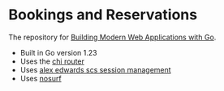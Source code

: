 # Bookings and Reservations

The repository for [Building Modern Web Applications with Go](https://www.udemy.com/course/building-modern-web-applications-with-go/?referralCode=0415FB906223F10C6800).



- Built in Go version 1.23
- Uses the [chi router](https://github.com/go-chi/chi/v5)
- Uses [alex edwards scs session management](https://github.com/alexedwards/scs/v2)
- Uses [nosurf](https://github.com/justinas/nosurf)